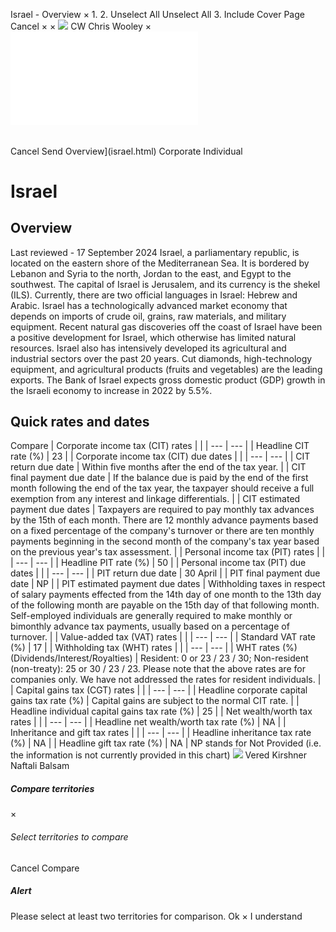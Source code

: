 Israel - Overview
×
1.
2.
Unselect All
Unselect All
3.
Include Cover Page
Cancel
×
×
![](-/media/world-wide-tax-summaries/attachments/global---chris-wooley.ashx%3Frev=ac5e5f3223b34096b1afc2a6009c7320&revision=ac5e5f32-23b3-4096-b1af-c2a6009c7320&hash=859B7ADC84DC2CBEC9760E9E6EE7DE6D0A8BFCDF)
CW
Chris Wooley
×
![](israel.html)
######
Cancel
Send
Overview](israel.html)
Corporate
Individual
# Israel
## Overview
Last reviewed - 17 September 2024
Israel, a parliamentary republic, is located on the eastern shore of the Mediterranean Sea. It is bordered by Lebanon and Syria to the north, Jordan to the east, and Egypt to the southwest. The capital of Israel is Jerusalem, and its currency is the shekel (ILS). Currently, there are two official languages in Israel: Hebrew and Arabic.
Israel has a technologically advanced market economy that depends on imports of crude oil, grains, raw materials, and military equipment. Recent natural gas discoveries off the coast of Israel have been a positive development for Israel, which otherwise has limited natural resources. Israel also has intensively developed its agricultural and industrial sectors over the past 20 years. Cut diamonds, high-technology equipment, and agricultural products (fruits and vegetables) are the leading exports. The Bank of Israel expects gross domestic product (GDP) growth in the Israeli economy to increase in 2022 by 5.5%.
## Quick rates and dates
Compare
| Corporate income tax (CIT) rates | |
| --- | --- |
| Headline CIT rate (%) | 23 |
| Corporate income tax (CIT) due dates | |
| --- | --- |
| CIT return due date | Within five months after the end of the tax year. |
| CIT final payment due date | If the balance due is paid by the end of the first month following the end of the tax year, the taxpayer should receive a full exemption from any interest and linkage differentials. |
| CIT estimated payment due dates | Taxpayers are required to pay monthly tax advances by the 15th of each month. There are 12 monthly advance payments based on a fixed percentage of the company's turnover or there are ten monthly payments beginning in the second month of the company's tax year based on the previous year's tax assessment. |
| Personal income tax (PIT) rates | |
| --- | --- |
| Headline PIT rate (%) | 50 |
| Personal income tax (PIT) due dates | |
| --- | --- |
| PIT return due date | 30 April |
| PIT final payment due date | NP |
| PIT estimated payment due dates | Withholding taxes in respect of salary payments effected from the 14th day of one month to the 13th day of the following month are payable on the 15th day of that following month.  Self-employed individuals are generally required to make monthly or bimonthly advance tax payments, usually based on a percentage of turnover. |
| Value-added tax (VAT) rates | |
| --- | --- |
| Standard VAT rate (%) | 17 |
| Withholding tax (WHT) rates | |
| --- | --- |
| WHT rates (%) (Dividends/Interest/Royalties) | Resident: 0 or 23 / 23 / 30;  Non-resident (non-treaty): 25 or 30 / 23 / 23.  Please note that the above rates are for companies only. We have not addressed the rates for resident individuals. |
| Capital gains tax (CGT) rates | |
| --- | --- |
| Headline corporate capital gains tax rate (%) | Capital gains are subject to the normal CIT rate. |
| Headline individual capital gains tax rate (%) | 25 |
| Net wealth/worth tax rates | |
| --- | --- |
| Headline net wealth/worth tax rate (%) | NA |
| Inheritance and gift tax rates | |
| --- | --- |
| Headline inheritance tax rate (%) | NA |
| Headline gift tax rate (%) | NA |
NP stands for Not Provided (i.e. the information is not currently provided in this chart)
![](-/media/world-wide-tax-summaries/attachments/israel---vered_kirshner.ashx%3Frev=2fde9ae84e5a47b8a190e22d9bce9b43&revision=2fde9ae8-4e5a-47b8-a190-e22d9bce9b43&hash=3131FA2D5181FE54770AE6EE88F0AA9E8EFC7F3D)
Vered Kirshner
Naftali Balsam
##### Compare territories
×
###### Select territories to compare
#####
Cancel
Compare
##### Alert
Please select at least two territories for comparison.
Ok
×
I understand